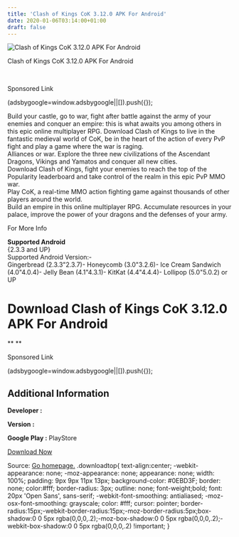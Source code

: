 ```yaml
---
title: 'Clash of Kings CoK 3.12.0 APK For Android'
date: 2020-01-06T03:14:00+01:00
draft: false
---
```


![Clash of Kings CoK 3.12.0 APK For Android](https://i0.wp.com/apkhome.net/wp-content/uploads/2017/11/Clash-of-Kings-CoK-3.12.0.png "Clash of Kings CoK 3.12.0 APK For Android")

  

Clash of Kings CoK 3.12.0 APK For Android

   

Sponsored Link

  
  
  
(adsbygoogle=window.adsbygoogle||\[\]).push({});  

Build your castle, go to war, fight after battle against the army of your enemies and conquer an empire: this is what awaits you among others in this epic online multiplayer RPG. Download Clash of Kings to live in the fantastic medieval world of CoK, be in the heart of the action of every PvP fight and play a game where the war is raging.  
Alliances or war. Explore the three new civilizations of the Ascendant Dragons, Vikings and Yamatos and conquer all new cities.  
Download Clash of Kings, fight your enemies to reach the top of the Popularity leaderboard and take control of the realm in this epic PvP MMO war.  
Play CoK, a real-time MMO action fighting game against thousands of other players around the world.  
Build an empire in this online multiplayer RPG. Accumulate resources in your palace, improve the power of your dragons and the defenses of your army.

For More Info

**Supported Android**  
{2.3.3 and UP}  
Supported Android Version:-  
Gingerbread (2.3.3"2.3.7)- Honeycomb (3.0"3.2.6)- Ice Cream Sandwich (4.0"4.0.4)- Jelly Bean (4.1"4.3.1)- KitKat (4.4"4.4.4)- Lollipop (5.0"5.0.2) or UP

Download Clash of Kings CoK 3.12.0 APK For Android
==================================================

** **

Sponsored Link

  
  
  
(adsbygoogle=window.adsbygoogle||\[\]).push({});  

Additional Information
----------------------

**Developer :**

**Version :**

**Google Play :** PlayStore

  

[Download Now](https://store4app.co/post/clash-of-kings-cok-3-12-0-apk-for-android_1573672214)

  
Source: [Go homepage.](https://store4app.co/post/clash-of-kings-cok-3-12-0-apk-for-android_1573672214) .downloadtop{ text-align:center; -webkit-appearance: none; -moz-appearance: none; appearance: none; width: 100%; padding: 9px 9px 11px 13px; background-color: #0EBD3F; border: none; color:#fff; border-radius: 3px; outline: none; font-weight;bold; font: 20px 'Open Sans', sans-serif; -webkit-font-smoothing: antialiased; -moz-osx-font-smoothing: grayscale; color: #fff; cursor: pointer; border-radius:15px;-webkit-border-radius:15px;-moz-border-radius:5px;box-shadow:0 0 5px rgba(0,0,0,.2);-moz-box-shadow:0 0 5px rgba(0,0,0,.2);-webkit-box-shadow:0 0 5px rgba(0,0,0,.2) !important; }